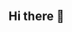 ## Hi there 👋

<!--
**Haruka31uwu/Haruka31uwu** is a ✨ _special_ ✨ repository because its `README.md` (this file) appears on your GitHub profile.

[![Haruka31uwu profile views](https://u8views.com/api/v1/github/profiles/88212817/views/day-week-month-total-count.svg)](https://u8views.com/github/Haruka31uwu)
